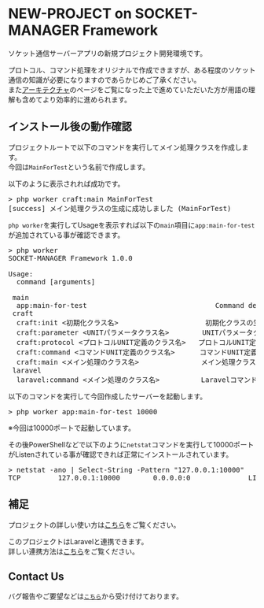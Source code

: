 # NEW-PROJECT on SOCKET-MANAGER Framework
ソケット通信サーバーアプリの新規プロジェクト開発環境です。<br />

プロトコル、コマンド処理をオリジナルで作成できますが、ある程度のソケット通信の知識が必要になりますのであらかじめご了承ください。<br />
また<a href="https://socket-manager.github.io/document/architecture.html" target="_blank">アーキテクチャ</a>のページをご覧になった上で進めていただいた方が用語の理解も含めてより効率的に進められます。

## インストール後の動作確認
プロジェクトルートで以下のコマンドを実行してメイン処理クラスを作成します。<br />
今回は`MainForTest`という名前で作成します。

以下のように表示されれば成功です。

<pre>
> php worker craft:main MainForTest
[success] メイン処理クラスの生成に成功しました (MainForTest)
</pre>

`php worker`を実行してUsageを表示すれば以下の`main`項目に`app:main-for-test`が追加されている事が確認できます。

<pre>
> php worker
SOCKET-MANAGER Framework 1.0.0

Usage:
  command [arguments]

 main
  app:main-for-test                               Command description
 craft
  craft:init <初期化クラス名>                     初期化クラスの生成
  craft:parameter &lt;UNITパラメータクラス名&gt;        UNITパラメータクラスの生成
  craft:protocol <プロトコルUNIT定義のクラス名>   プロトコルUNIT定義のクラスとステータス名Enumの生成
  craft:command <コマンドUNIT定義のクラス名>      コマンドUNIT定義のクラスとキュー／ステータス名Enumの生成
  craft:main <メイン処理のクラス名>               メイン処理クラスの生成
 laravel
  laravel:command <メイン処理のクラス名>          Laravelコマンドクラスの生
</pre>

以下のコマンドを実行して今回作成したサーバーを起動します。

<pre>
> php worker app:main-for-test 10000
</pre>
※今回は10000ポートで起動しています。

その後PowerShellなどで以下のように`netstat`コマンドを実行して10000ポートがListenされている事が確認できれば正常にインストールされています。

<pre>
> netstat -ano | Select-String -Pattern "127.0.0.1:10000"
TCP         127.0.0.1:10000        0.0.0.0:0              LISTENING       21536
</pre>

## 補足
プロジェクトの詳しい使い方は<a href="https://socket-manager.github.io/document/new-project.html" target="_blank">こちら</a>をご覧ください。

このプロジェクトはLaravelと連携できます。<br />
詳しい連携方法は<a href="https://socket-manager.github.io/document/laravel.html" target="_blank">こちら</a>をご覧ください。

## Contact Us

バグ報告やご要望などは<a href="mailto:lib.tech.engineer@gmail.com">`こちら`</a>から受け付けております。
